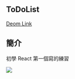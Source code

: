 ## ToDoList

[Deom Link](https://ponchimeow.github.io/ToDoList/dist/)

## 簡介

初學 React 第一個寫的練習

![](https://i.imgur.com/gfDcJG8.png)
